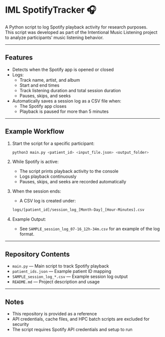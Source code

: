 # IML SpotifyTracker 🎧

A Python script to log Spotify playback activity for research purposes.  
This script was developed as part of the Intentional Music Listening project to analyze participants’ music listening behavior.

---

## Features

- Detects when the Spotify app is opened or closed
- Logs:
  - Track name, artist, and album
  - Start and end times
  - Track listening duration and total session duration
  - Pauses, skips, and seeks
- Automatically saves a session log as a CSV file when:
  - The Spotify app closes
  - Playback is paused for more than 5 minutes

---

## Example Workflow

1. Start the script for a specific participant:
   ```bash
   python3 main.py <patient_id> <input_file.json> <output_folder>
   ```

2. While Spotify is active:
   - The script prints playback activity to the console
   - Logs playback continuously
   - Pauses, skips, and seeks are recorded automatically

3. When the session ends:
   - A CSV log is created under:
    ```bash
    logs/[patient_id]/session_log_[Month-Day]_[Hour-Minutes].csv
    ```

4. Example Output:
   - See `SAMPLE_session_log_07-16_12h-34m.csv` for an example of the log format.

---

## Repository Contents

- `main.py` — Main script to track Spotify playback  
- `patient_ids.json` — Example patient ID mapping 
- `SAMPLE_session_log_*.csv` — Example session log output
- `README.md` — Project description and usage

---

## Notes

- This repository is provided as a reference
- API credentials, cache files, and HPC batch scripts are excluded for security
- The script requires Spotify API credentials and setup to run
